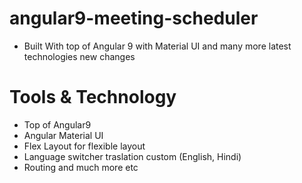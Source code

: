 # angular9-meeting-scheduler

- Built With top of Angular 9 with Material UI and many more latest technologies
  new changes

# Tools & Technology

- Top of Angular9
- Angular Material UI
- Flex Layout for flexible layout
- Language switcher traslation custom (English, Hindi)
- Routing and much more etc
